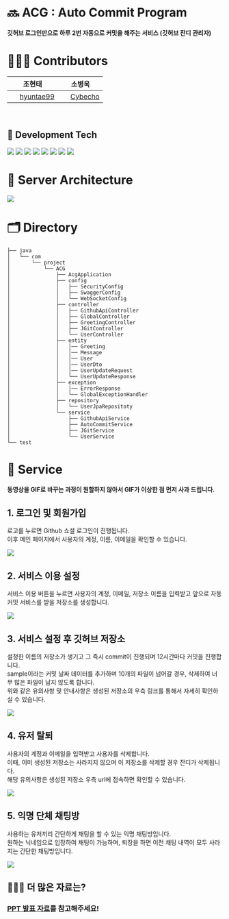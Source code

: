 # 🔜 ACG : Auto Commit Program
**깃허브 로그인만으로 하루 2번 자동으로 커밋을 해주는 서비스 (깃허브 잔디 관리자)**
<br>

# 👨🏻‍💻 Contributors
|  <div align = center>조현태 </div> | <div align = center> 소병욱 </div> |
|:----------|:----------|
|<div align = center> <img src = "https://oopy.lazyrockets.com/api/v2/notion/image?src=https%3A%2F%2Fnoticon-static.tammolo.com%2Fdgggcrkxq%2Fimage%2Fupload%2Fv1567128822%2Fnoticon%2Fosiivsvhnu4nt8doquo0.png&blockId=865f4b2a-5198-49e8-a173-0f893a4fed45&width=256" width = "17" height = "17"/> [hyuntae99](https://github.com/hyuntae99) </div> |<div align = center> <img src = "https://oopy.lazyrockets.com/api/v2/notion/image?src=https%3A%2F%2Fnoticon-static.tammolo.com%2Fdgggcrkxq%2Fimage%2Fupload%2Fv1567128822%2Fnoticon%2Fosiivsvhnu4nt8doquo0.png&blockId=865f4b2a-5198-49e8-a173-0f893a4fed45&width=256" width = "17" height = "17"/> [Cybecho](https://github.com/Cybecho) </div>|
<br>

## 📖 Development Tech
<img src="https://img.shields.io/badge/java-007396?style=for-the-badge&logo=java&logoColor=white">
<img src="https://img.shields.io/badge/mysql-4479A1?style=for-the-badge&logo=mysql&logoColor=white">
<img src="https://img.shields.io/badge/spring-6DB33F?style=for-the-badge&logo=spring&logoColor=white">
<img src="https://img.shields.io/badge/springboot-6DB33F?style=for-the-badge&logo=springboot&logoColor=white">
<img src="https://img.shields.io/badge/amazonaws-232F3E?style=for-the-badge&logo=amazonaws&logoColor=white">
<img src="https://img.shields.io/badge/gradle-02303A?style=for-the-badge&logo=gradle&logoColor=white">
<img src="https://img.shields.io/badge/nginx-%23009639.svg?style=for-the-badge&logo=nginx&logoColor=white">
<img src="https://img.shields.io/badge/github%20actions-%232671E5.svg?style=for-the-badge&logo=githubactions&logoColor=white">
<br>

# 💼 Server Architecture
<img src="https://velog.velcdn.com/images/jmjmjmz732002/post/a6c7a7be-ff27-4723-bfe2-d458ed641fab/image.png">
<br>

# 🗂️ Directory
```
├── java
│   └── com
│       └── project
│           └── ACG
│               ├── AcgApplication
│               ├── config
│               │   ├── SecurityConfig
│               │   ├── SwaggerConfig
│               │   └── WebSocketConfig
│               ├── controller
│               │   ├── GithubApiController
│               │   ├── GlobalController
│               │   ├── GreetingController
│               │   ├── JGitController
│               │   └── UserController
│               ├── entity
│               │   │── Greeting
│               │   │── Message
│               │   │── User
│               │   │── UserDto
│               │   │── UserUpdateRequest
│               │   └── UserUpdateResponse
│               ├── exception
│               │   │── ErrorResponse
│               │   └── GlobalExceptionHandler
│               ├── repository
│               │   └── UserJpaRepositoty
│               └── service
│                   ├── GithubApiService
│                   ├── AutoCommitService
│                   ├── JGitService
│                   └── UserService
└── test
```

# 📝 Service

**동영상을 GIF로 바꾸는 과정이 원할하지 않아서 GIF가 이상한 점 먼저 사과 드립니다.**

## 1. 로그인 및 회원가입
로고를 누르면 Github 쇼셜 로그인이 진행됩니다.<br>
이후 메인 페이지에서 사용자의 계정, 이름, 이메일을 확인할 수 있습니다.<br>

<img src = "https://private-user-images.githubusercontent.com/101180610/316520188-1dcaca7a-847b-4f50-b36c-a9be5062f928.gif?jwt=eyJhbGciOiJIUzI1NiIsInR5cCI6IkpXVCJ9.eyJpc3MiOiJnaXRodWIuY29tIiwiYXVkIjoicmF3LmdpdGh1YnVzZXJjb250ZW50LmNvbSIsImtleSI6ImtleTUiLCJleHAiOjE3MTE1ODg0NTMsIm5iZiI6MTcxMTU4ODE1MywicGF0aCI6Ii8xMDExODA2MTAvMzE2NTIwMTg4LTFkY2FjYTdhLTg0N2ItNGY1MC1iMzZjLWE5YmU1MDYyZjkyOC5naWY_WC1BbXotQWxnb3JpdGhtPUFXUzQtSE1BQy1TSEEyNTYmWC1BbXotQ3JlZGVudGlhbD1BS0lBVkNPRFlMU0E1M1BRSzRaQSUyRjIwMjQwMzI4JTJGdXMtZWFzdC0xJTJGczMlMkZhd3M0X3JlcXVlc3QmWC1BbXotRGF0ZT0yMDI0MDMyOFQwMTA5MTNaJlgtQW16LUV4cGlyZXM9MzAwJlgtQW16LVNpZ25hdHVyZT0yZmIwMGYxZTU0NDY5MjA5MTM5OGQxMmUxNDdlYzllZDg0NmU3YTcwYjBjOTEwZTBjOTQ2OWY2NGM5OTE2ZWM1JlgtQW16LVNpZ25lZEhlYWRlcnM9aG9zdCZhY3Rvcl9pZD0wJmtleV9pZD0wJnJlcG9faWQ9MCJ9.c8gxIlA4YULETdJmTyX4xsDNUtRY5d8fC27mkP8Vek4">
<br>

## 2. 서비스 이용 설정
서비스 이용 버튼을 누르면 사용자의 계정, 이메일, 저장소 이름을 입력받고 앞으로 자동 커밋 서비스를 받을 저장소를 생성합니다. <br>

<img src = "https://private-user-images.githubusercontent.com/101180610/316520399-b22c00ff-c7e3-4d61-80ec-01a2cac693b4.gif?jwt=eyJhbGciOiJIUzI1NiIsInR5cCI6IkpXVCJ9.eyJpc3MiOiJnaXRodWIuY29tIiwiYXVkIjoicmF3LmdpdGh1YnVzZXJjb250ZW50LmNvbSIsImtleSI6ImtleTUiLCJleHAiOjE3MTE1ODc5NzQsIm5iZiI6MTcxMTU4NzY3NCwicGF0aCI6Ii8xMDExODA2MTAvMzE2NTIwMzk5LWIyMmMwMGZmLWM3ZTMtNGQ2MS04MGVjLTAxYTJjYWM2OTNiNC5naWY_WC1BbXotQWxnb3JpdGhtPUFXUzQtSE1BQy1TSEEyNTYmWC1BbXotQ3JlZGVudGlhbD1BS0lBVkNPRFlMU0E1M1BRSzRaQSUyRjIwMjQwMzI4JTJGdXMtZWFzdC0xJTJGczMlMkZhd3M0X3JlcXVlc3QmWC1BbXotRGF0ZT0yMDI0MDMyOFQwMTAxMTRaJlgtQW16LUV4cGlyZXM9MzAwJlgtQW16LVNpZ25hdHVyZT00NGYwNDFkMGUwZTc5ZjM1NDQ3ZGY4ZDRhYzAzYWY2ZGY2YTZmOGZiYzhkODU0ZmZkYzgyOGFjNjQzMDIzMzIzJlgtQW16LVNpZ25lZEhlYWRlcnM9aG9zdCZhY3Rvcl9pZD0wJmtleV9pZD0wJnJlcG9faWQ9MCJ9.zACTWB89jTazyBkRYKy9EFivvbjrrzKRZKy7YGhuWLs">
<br>

## 3. 서비스 설정 후 깃허브 저장소
설정한 이름의 저장소가 생기고 그 즉시 commit이 진행되며 12시간마다 커밋을 진행합니다.<br>
sample이라는 커밋 날짜 데이터를 추가하며 10개의 파일이 넘어갈 경우, 삭제하여 너무 많은 파일이 남지 않도록 합니다.<br>
위와 같은 유의사항 및 안내사항은 생성된 저장소의 우측 링크를 통해서 자세히 확인하실 수 있습니다.<br>

<img src = "https://private-user-images.githubusercontent.com/101180610/316520210-ac1e54d3-2f99-4bcc-bb8d-0f28781375d3.gif?jwt=eyJhbGciOiJIUzI1NiIsInR5cCI6IkpXVCJ9.eyJpc3MiOiJnaXRodWIuY29tIiwiYXVkIjoicmF3LmdpdGh1YnVzZXJjb250ZW50LmNvbSIsImtleSI6ImtleTUiLCJleHAiOjE3MTE1ODc3NjUsIm5iZiI6MTcxMTU4NzQ2NSwicGF0aCI6Ii8xMDExODA2MTAvMzE2NTIwMjEwLWFjMWU1NGQzLTJmOTktNGJjYy1iYjhkLTBmMjg3ODEzNzVkMy5naWY_WC1BbXotQWxnb3JpdGhtPUFXUzQtSE1BQy1TSEEyNTYmWC1BbXotQ3JlZGVudGlhbD1BS0lBVkNPRFlMU0E1M1BRSzRaQSUyRjIwMjQwMzI4JTJGdXMtZWFzdC0xJTJGczMlMkZhd3M0X3JlcXVlc3QmWC1BbXotRGF0ZT0yMDI0MDMyOFQwMDU3NDVaJlgtQW16LUV4cGlyZXM9MzAwJlgtQW16LVNpZ25hdHVyZT02YWI3YjQxNGNhMmE3NGZmNjU0N2QxOTdiMjdkMTc5OTI1Yzg1OWNjMmEwZTMyYzE0ZTE1NjNjODA4NDRkZmQ4JlgtQW16LVNpZ25lZEhlYWRlcnM9aG9zdCZhY3Rvcl9pZD0wJmtleV9pZD0wJnJlcG9faWQ9MCJ9.tXHRhNcROMJ1vwpT3-RqNHpTjHmAyjlH8LGmCoWQibc">
<br>

## 4. 유저 탈퇴
사용자의 계정과 이메일을 입력받고 사용자를 삭제합니다.<br>
이때, 이미 생성된 저장소는 사라지지 않으며 이 저장소를 삭제할 경우 잔디가 삭제됩니다.<br>
해당 유의사항은 생성된 저장소 우측 url에 접속하면 확인할 수 있습니다.<br>

<img src = "https://private-user-images.githubusercontent.com/101180610/316520300-ecbb2158-23a3-4144-b918-92b9a5027fb0.gif?jwt=eyJhbGciOiJIUzI1NiIsInR5cCI6IkpXVCJ9.eyJpc3MiOiJnaXRodWIuY29tIiwiYXVkIjoicmF3LmdpdGh1YnVzZXJjb250ZW50LmNvbSIsImtleSI6ImtleTUiLCJleHAiOjE3MTE1ODg0MTQsIm5iZiI6MTcxMTU4ODExNCwicGF0aCI6Ii8xMDExODA2MTAvMzE2NTIwMzAwLWVjYmIyMTU4LTIzYTMtNDE0NC1iOTE4LTkyYjlhNTAyN2ZiMC5naWY_WC1BbXotQWxnb3JpdGhtPUFXUzQtSE1BQy1TSEEyNTYmWC1BbXotQ3JlZGVudGlhbD1BS0lBVkNPRFlMU0E1M1BRSzRaQSUyRjIwMjQwMzI4JTJGdXMtZWFzdC0xJTJGczMlMkZhd3M0X3JlcXVlc3QmWC1BbXotRGF0ZT0yMDI0MDMyOFQwMTA4MzRaJlgtQW16LUV4cGlyZXM9MzAwJlgtQW16LVNpZ25hdHVyZT04NGY1ZDIzZjQ0NGViNzBkZGJhNmVjYjIzNWJmYjIxMTk5MWVhNmJlOGZmMTkyMzA4ZWE3YzhiNzYxNTU3N2EzJlgtQW16LVNpZ25lZEhlYWRlcnM9aG9zdCZhY3Rvcl9pZD0wJmtleV9pZD0wJnJlcG9faWQ9MCJ9.yeJGfbUj_h9HCbjPH3ibaw9sWlh-YT5zFY5F3ilQu2Q">
<br>

## 5. 익명 단체 채팅방
사용하는 유저끼리 간단하게 채팅을 할 수 있는 익명 채팅방입니다.<br>
원하는 닉네임으로 입장하여 채팅이 가능하며, 퇴장을 하면 이전 채팅 내역이 모두 사라지는 간단한 채팅방입니다.<br>

<img src = "https://private-user-images.githubusercontent.com/101180610/316520310-5f878a45-3c47-4560-99b1-2c1b6deeea9b.gif?jwt=eyJhbGciOiJIUzI1NiIsInR5cCI6IkpXVCJ9.eyJpc3MiOiJnaXRodWIuY29tIiwiYXVkIjoicmF3LmdpdGh1YnVzZXJjb250ZW50LmNvbSIsImtleSI6ImtleTUiLCJleHAiOjE3MTE1ODg0MTQsIm5iZiI6MTcxMTU4ODExNCwicGF0aCI6Ii8xMDExODA2MTAvMzE2NTIwMzEwLTVmODc4YTQ1LTNjNDctNDU2MC05OWIxLTJjMWI2ZGVlZWE5Yi5naWY_WC1BbXotQWxnb3JpdGhtPUFXUzQtSE1BQy1TSEEyNTYmWC1BbXotQ3JlZGVudGlhbD1BS0lBVkNPRFlMU0E1M1BRSzRaQSUyRjIwMjQwMzI4JTJGdXMtZWFzdC0xJTJGczMlMkZhd3M0X3JlcXVlc3QmWC1BbXotRGF0ZT0yMDI0MDMyOFQwMTA4MzRaJlgtQW16LUV4cGlyZXM9MzAwJlgtQW16LVNpZ25hdHVyZT0yZjY0ZmU5MDAzNmY4MDQ1NDBjNzUxNmUxYWNiNjNmYTRiOGJlMjM4OGE3Y2FkYTVkNDFmZDI3MGJmMGVmOWY5JlgtQW16LVNpZ25lZEhlYWRlcnM9aG9zdCZhY3Rvcl9pZD0wJmtleV9pZD0wJnJlcG9faWQ9MCJ9.hZaiGoF3m7l2-cZSv1QQdYIX3Ji_VbkPEAcb3AFkqtk">
<br>

## 🙋🏻‍♀️ 더 많은 자료는?
### [PPT 발표 자료](https://docs.google.com/presentation/d/1SwTtjPmRu_-K8BIRhXG298PkwFupW2K0/edit?usp=sharing&ouid=103204687067264269924&rtpof=true&sd=true)를 참고해주세요!